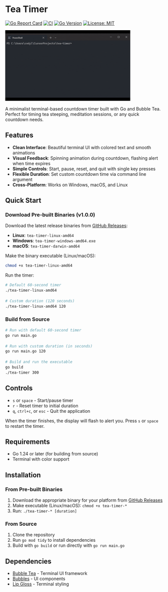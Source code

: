 # Tea Timer

[![Go Report Card](https://goreportcard.com/badge/github.com/Cod-e-Codes/tea-timer)](https://goreportcard.com/report/github.com/Cod-e-Codes/tea-timer)
[![CI](https://github.com/Cod-e-Codes/tea-timer/actions/workflows/go.yml/badge.svg)](https://github.com/Cod-e-Codes/tea-timer/actions/workflows/go.yml)
[![Go Version](https://img.shields.io/badge/Go-1.24+-blue.svg)](https://golang.org)
[![License: MIT](https://img.shields.io/badge/License-MIT-yellow.svg)](https://opensource.org/licenses/MIT)

![Tea Timer Demo](demo.gif)

A minimalist terminal-based countdown timer built with Go and Bubble Tea. Perfect for timing tea steeping, meditation sessions, or any quick countdown needs.

## Features

- **Clean Interface**: Beautiful terminal UI with colored text and smooth animations
- **Visual Feedback**: Spinning animation during countdown, flashing alert when time expires
- **Simple Controls**: Start, pause, reset, and quit with single key presses
- **Flexible Duration**: Set custom countdown time via command line argument
- **Cross-Platform**: Works on Windows, macOS, and Linux

## Quick Start

### Download Pre-built Binaries (v1.0.0)

Download the latest release binaries from [GitHub Releases](https://github.com/Cod-e-Codes/tea-timer/releases/tag/v1.0.0):

- **Linux**: `tea-timer-linux-amd64`
- **Windows**: `tea-timer-windows-amd64.exe`
- **macOS**: `tea-timer-darwin-amd64`

Make the binary executable (Linux/macOS):
```bash
chmod +x tea-timer-linux-amd64
```

Run the timer:
```bash
# Default 60-second timer
./tea-timer-linux-amd64

# Custom duration (120 seconds)
./tea-timer-linux-amd64 120
```

### Build from Source

```bash
# Run with default 60-second timer
go run main.go

# Run with custom duration (in seconds)
go run main.go 120

# Build and run the executable
go build
./tea-timer 300
```

## Controls

- `s` or `space` - Start/pause timer
- `r` - Reset timer to initial duration
- `q`, `ctrl+c`, or `esc` - Quit the application

When the timer finishes, the display will flash to alert you. Press `s` or `space` to restart the timer.

## Requirements

- Go 1.24 or later (for building from source)
- Terminal with color support

## Installation

### From Pre-built Binaries
1. Download the appropriate binary for your platform from [GitHub Releases](https://github.com/Cod-e-Codes/tea-timer/releases/tag/v1.0.0)
2. Make executable (Linux/macOS): `chmod +x tea-timer-*`
3. Run: `./tea-timer-* [duration]`

### From Source
1. Clone the repository
2. Run `go mod tidy` to install dependencies
3. Build with `go build` or run directly with `go run main.go`

## Dependencies

- [Bubble Tea](https://github.com/charmbracelet/bubbletea) - Terminal UI framework
- [Bubbles](https://github.com/charmbracelet/bubbles) - UI components
- [Lip Gloss](https://github.com/charmbracelet/lipgloss) - Terminal styling 
